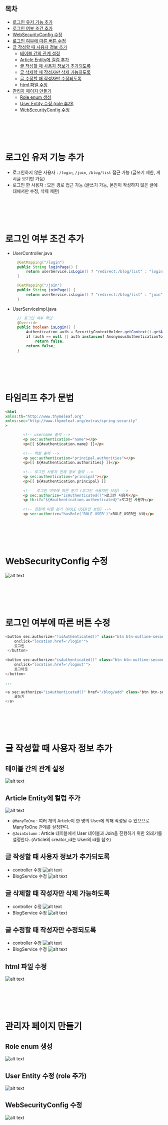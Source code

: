 ## 목차
- [로그인 유저 기능 추가](#로그인-유저-기능-추가)
- [로그인 여부 조건 추가](#로그인-여부-조건-추가)
- [WebSecurityConfig 수정](#websecurityconfig-수정)
- [로그인 여부에 따른 버튼 수정](#로그인-여부에-따른-버튼-수정)
- [글 작성할 때 사용자 정보 추가](#글-작성할-때-사용자-정보-추가)
  - [테이블 간의 관계 설정](#테이블-간의-관계-설정)
  - [Article Entity에 컬럼 추가](#article-entity에-컬럼-추가)
  - [글 작성할 때 사용자 정보가 추가되도록](#글-작성할-때-사용자-정보가-추가되도록)
  - [글 삭제할 때 작성자만 삭제 가능하도록](#글-삭제할-때-작성자만-삭제-가능하도록)
  - [글 수정할 때 작성자만 수정되도록](#글-수정할-때-작성자만-수정되도록)
  - [html 파일 수정](#html-파일-수정)
- [관리자 페이지 만들기](#관리자-페이지-만들기)
  - [Role enum 생성](#role-enum-생성)
  - [User Entity 수정 (role 추가)](#user-entity-수정-role-추가)
  - [WebSecurityConfig 수정](#websecurityconfig-수정-1)

<br/>
<br/>
<br/>
<br/>

# 로그인 유저 기능 추가
- 로그인하지 않은 사용자 : `/login`, `/join`, `/blog/list` 접근 가능 (글쓰기 제한, 게시글 보기만 가능)
- 로그인 한 사용자 : 모든 경로 접근 가능 (글쓰기 가능, 본인이 작성하지 않은 글에 대해서만 수정, 삭제 제한)

<br/>
<br/>
<br/>
<br/>

# 로그인 여부 조건 추가
- UserController.java
  ```java
  	@GetMapping("/login")
	public String loginPage() {
		return userService.isLogin() ? "redirect:/blog/list" : "login";
	}

	@GetMapping("/join")
	public String joinPage() {
		return userService.isLogin() ? "redirect:/blog/list" : "join";
	}
  ```
- UserServiceImpl.java
  ```java
  	// 로그인 여부 확인
	@Override
	public boolean isLogin() {
		Authentication auth = SecurityContextHolder.getContext().getAuthentication();
		if (auth == null || auth instanceof AnonymousAuthenticationToken)
			return false;
		return false;
	}
    ```

<br/>
<br/>
<br/>
<br/>

# 타임리프 추가 문법
```html
<html
xmlns:th="http://www.thymeleaf.org"
xmlns:sec="http://www.thymeleaf.org/extras/spring-security"
>

        <!-- username 출력 -->
        <p sec:authentication="name"></p>
        <p>[[ ${#authentication.name} ]]</p>
        
        <!-- 역할 출력 -->
        <p sec:authentication="principal.authorities"></p>
        <p>[[ ${#authentication.authorities} ]]</p>
        
        <!-- 로그인 사용자 전체 정보 출력 -->
        <p sec:authentication="principal"></p>
        <p>[[ ${#authentication.principal} ]]
        
        <!--  로그인 여부에 따른 분기 (로그인 사용자만 보임) -->
        <p sec:authorize="isAuthenticated()">로그인 사용자</p>
        <p th:if="${#authentication.authenticated}">로그인 사용자</p>
        
        <!-- 권한에 따른 분기 (ROLE USER만 보임) -->
        <p sec:authorize="hasRole('ROLE_USER')">ROLE_USER만 보여</p>
```

<br/>
<br/>
<br/>
<br/>

# WebSecurityConfig 수정
![alt text](./img/image.png)

<br/>
<br/>
<br/>
<br/>

# 로그인 여부에 따른 버튼 수정
```java
<button sec:authorize="!isAuthenticated()" class="btn btn-outline-secondary btn-sm"
    onclick="location.href='/login'">
    로그인
 </button>
        
<button sec:authorize="isAuthenticated()" class="btn btn-outline-secondary btn-sm"
    onclick="location.href='/logout'">
    로그아웃
</button>

...

<a sec:authorize="isAuthenticated()" href="/blog/add" class='btn btn-success btn align-self-center'>
    글쓰기
</a>
```
<br/>
<br/>
<br/>
<br/>

# 글 작성할 때 사용자 정보 추가
## 테이블 간의 관계 설정
![alt text](./img/image-1.png)
## Article Entity에 컬럼 추가
![alt text](./img/image-2.png)
- `@ManyToOne` : 여러 개의 Article이 한 명의 User에 의해 작성될 수 있으므로 ManyToOne 관계를 설정한다.
- `@JoinColumn` : Article 테이블에서  User 테이블과 Join을 진행하기 위한 외래키를 설정한다. (Article의 creator_id는 User의 id를 참조)
## 글 작성할 때 사용자 정보가 추가되도록
- controller 수정
![alt text](./img/image-3.png)
- BlogService 수정
![alt text](./img/image-4.png)
## 글 삭제할 때 작성자만 삭제 가능하도록
- controller 수정
![alt text](image-5.png)
- BlogService 수정
![alt text](./img/image-6.png)
## 글 수정할 때 작성자만 수정되도록
- controller 수정
![alt text](./img/image-7.png)
- BlogService 수정
![alt text](./img/image-8.png)
## html 파일 수정
![alt text](./img/image-9.png)

<br/>
<br/>
<br/>
<br/>

# 관리자 페이지 만들기
## Role enum 생성
![alt text](./img/image-10.png)
## User Entity 수정 (role 추가)
![alt text](./img/image-11.png)
## WebSecurityConfig 수정
![alt text](./img/image-12.png)